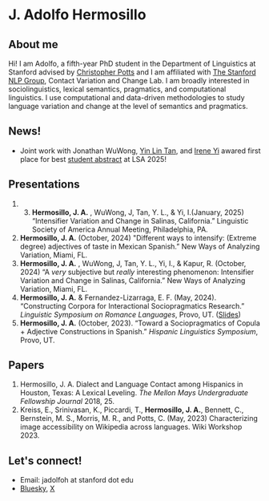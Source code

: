
# J. Adolfo Hermosillo 


## About me
Hi! I am Adolfo, a fifth-year PhD student in the Department of Linguistics at Stanford advised by [Christopher Potts](https://web.stanford.edu/~cgpotts/) and I am affiliated with [The Stanford NLP Group](https://nlp.stanford.edu/), Contact Variation and Change Lab. I am broadly interested in sociolinguistics, lexical semantics, pragmatics, and computational linguistics. I use computational and data-driven methodologies to study language variation and change at the level of semantics and pragmatics.  

## News!
- Joint work with Jonathan WuWong, [Yin Lin Tan](https://yinlintan.github.io/), and [Irene Yi](https://irenegreenbean.github.io/ireneyi/mainpage.html) awared first place for best [student abstract](https://www.lsadc.org/2025_award_winners) at LSA 2025!

## Presentations
1. 3. **Hermosillo, J. A.** , WuWong, J, Tan, Y. L., & Yi, I.(January, 2025) “Intensifier Variation and Change in Salinas, California.” Linguistic Society of America Annual Meeting, Philadelphia, PA. 
2. **Hermosillo, J. A.** (October, 2024) "Different ways to intensify: (Extreme degree) adjectives of taste in Mexican Spanish.” New Ways of Analyzing Variation, Miami, FL.
3. **Hermosillo, J. A.** , WuWong, J, Tan, Y. L., Yi, I., & Kapur, R. (October, 2024) “A _very_ subjective but _really_ interesting phenomenon: Intensifier Variation and Change in Salinas, California.” New Ways of Analyzing Variation, Miami, FL. 
4. **Hermosillo, J. A.** & Fernandez-Lizarraga, E. F. (May, 2024). “Constructing Corpora for Interactional Sociopragmatics Research.” _Linguistic Symposium on Romance Languages_, Provo, UT. ([Slides](https://drive.google.com/file/d/1i5RvPKS8EtfyykoxdFSvWE_aCEzYYEq4/view?usp=drive_link))
5. **Hermosillo, J. A.** (October, 2023). “Toward a Sociopragmatics of Copula + Adjective Constructions in Spanish.” _Hispanic Linguistics Symposium_, Provo, UT.



## Papers
1. Hermosillo, J. A. Dialect and Language Contact among Hispanics in Houston, Texas: A Lexical Leveling. _The Mellon Mays Undergraduate Fellowship Journal_ 2018, 25. 
3. Kreiss, E., Srinivasan, K., Piccardi, T., **Hermosillo, J. A.**, Bennett, C., Bernstein, M. S., Morris, M. R., and Potts, C. (May, 2023) Characterizing image accessibility on Wikipedia across languages. Wiki Workshop 2023.

## Let's connect!
- Email: jadolfoh at stanford dot edu
- [Bluesky](https://bsky.app/profile/jadolfoh.bsky.social), [X](https://twitter.com/jadolfohe) 
